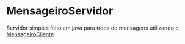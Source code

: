 # MensageiroServidor
Servidor simples feito em java para troca de mensagens utilizando o [MensageiroCliente](https://github.com/BarelyAliveMau5/MensageiroCliente)
